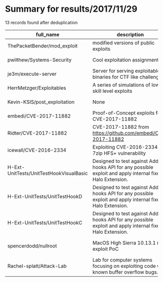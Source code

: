 
# Summary for results/2017/11/29
    
13 records found after deduplication

| full_name | description | html_url | matched_list | matched_count | pushed_at | size | stargazers_count | language | forks_count |
|-----------------------------------------|----------------------------------------------------------------------------------------------------------------|------------------------------------------------------------|----------------------------------|-----------------|---------------------------|--------|--------------------|--------------|---------------|
| ThePacketBender/mod_exploit | modified versions of public exploits | https://github.com/ThePacketBender/mod_exploit | ['exploit'] | 1 | 2017-11-29 17:31:24+00:00 | 10 | 5 | C | 2 |
| pwilthew/Systems-Security | Cool exploitation assignments! | https://github.com/pwilthew/Systems-Security | ['exploit'] | 1 | 2017-11-29 23:43:18+00:00 | 2336 | 2 | C | 1 |
| je3m/execute-server | Server for serving exploitable binaries for CTF like challenges | https://github.com/je3m/execute-server | ['exploit'] | 1 | 2017-11-29 19:20:42+00:00 | 4 | 0 | C | 0 |
| HerrMetzger/Exploitables | A series of simulations of low skill level exploits | https://github.com/HerrMetzger/Exploitables | ['exploit'] | 1 | 2017-11-29 15:45:38+00:00 | 845 | 0 | Shell | 0 |
| Kevin-KSIS/post_exploitation | None | https://github.com/Kevin-KSIS/post_exploitation | ['exploit'] | 1 | 2017-11-29 22:14:40+00:00 | 10612 | 0 | ASP | 1 |
| embedi/CVE-2017-11882 | Proof-of-Concept exploits for CVE-2017-11882 | https://github.com/embedi/CVE-2017-11882 | ['cve-2', 'exploit'] | 2 | 2017-11-29 16:13:23+00:00 | 5 | 488 | Python | 199 |
| Ridter/CVE-2017-11882 | CVE-2017-11882 from https://github.com/embedi/CVE-2017-11882 | https://github.com/Ridter/CVE-2017-11882 | ['cve-2'] | 1 | 2017-11-29 03:33:53+00:00 | 16 | 505 | Python | 253 |
| icewall/CVE-2016-2334 | Exploiting CVE-2016-2334 7zip HFS+ vulnerability | https://github.com/icewall/CVE-2016-2334 | ['cve-2', 'exploit'] | 2 | 2017-11-29 09:26:23+00:00 | 9 | 8 | Python | 0 |
| H-Ext-UnitTests/UnitTestHookVisualBasic | Designed to test against Add-on hooks API for any possible exploit and apply internal fixes to Halo Extension. | https://github.com/H-Ext-UnitTests/UnitTestHookVisualBasic | ['exploit'] | 1 | 2017-11-29 03:55:08+00:00 | 462 | 2 | Visual Basic | 0 |
| H-Ext-UnitTests/UnitTestHookD | Designed to test against Add-on hooks API for any possible exploit and apply internal fixes to Halo Extension. | https://github.com/H-Ext-UnitTests/UnitTestHookD | ['exploit'] | 1 | 2017-11-29 03:55:10+00:00 | 15 | 2 | D | 0 |
| H-Ext-UnitTests/UnitTestHookC | Designed to test against Add-on hooks API for any possible exploit and apply internal fixes to Halo Extension. | https://github.com/H-Ext-UnitTests/UnitTestHookC | ['exploit'] | 1 | 2017-11-29 03:52:00+00:00 | 23 | 2 | C | 0 |
| spencerdodd/nullroot | MacOS High Sierra 10.13.1 root exploit PoC | https://github.com/spencerdodd/nullroot | ['exploit', 'vulnerability poc'] | 2 | 2017-11-29 02:00:32+00:00 | 1 | 5 | Python | 2 |
| Rachel-splatt/Attack-Lab | Lab for computer systems focusing on exploiting code with known buffer overflow bugs. | https://github.com/Rachel-splatt/Attack-Lab | ['exploit'] | 1 | 2017-11-29 18:51:31+00:00 | 125 | 0 | Makefile | 0 |
